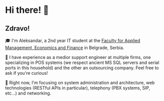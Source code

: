 # Hi there! 👋
## Zdravo! 

🎓 I'm Aleksandar, a 2nd year IT student at the [Faculty for Applied Management, Economics and Finance](https://mef.edu.rs/) in Belgrade, Serbia.

🚴 I have experience as a medior support engineer at multiple firms, one specializing in POS systems (we respect ancient MS SQL servers and serial ports in this household) and the other an outsourcing company. Feel free to ask if you're curious!

🌱 Right now, I'm focusing on system administration and architecture, web technologies (RESTful APIs in particular), telephony (PBX systems, SIP, etc...) and networking.
